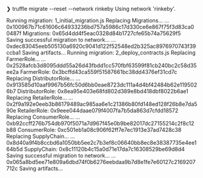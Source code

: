❯ truffle migrate --reset --network rinkeby
Using network 'rinkeby'.

Running migration: 1_initial_migration.js
  Replacing Migrations...
  ... 0x100967b71c61606c64933236bd757a5986c17d330ce6e867f75f3d83ca00487f
  Migrations: 0x65d4dd4f5eac0328d84b1727cfe65b74a75629f5
Saving successful migration to network...
  ... 0xdec83045eeb505130a6920c9041d122f52548ed2b325ac8976970743f39ccba1
Saving artifacts...
Running migration: 2_deploy_contracts.js
  Replacing FarmerRole...
  ... 0x2528afcb3d8095ddd55a26d43fbdd1cc570fbf63599f81cb240bc2c58d35ee2a
  FarmerRole: 0x3bcffd43ca559f51587661bc38dd4376ef31cd7c
  Replacing DistributorRole...
  ... 0x913585d10aaf9967b56fc50d6bb0eae8723dc111a4d4bf42484b62e1195026b7
  DistributorRole: 0x8ea95e403e68fd802d389e8bd418dbf8022b6ae1
  Replacing RetailerRole...
  ... 0x2f9a192e0eeb3b86179489ac985aa6e1c21386b80fd148ed128f26b8e7da590e
  RetailerRole: 0x9eee044daae079f4007fa7b5da863d7cfdd18572
  Replacing ConsumerRole...
  ... 0xb92ccff276b754db970f5071a7d967f45e0b9be82017dc27155214c2f8c12b88
  ConsumerRole: 0xc501eb1a08c906f62ff7e7ec1913e37ad7428c38
  Replacing SupplyChain...
  ... 0x8d40a9f4b8ccbd6a1050bb5ee2c7b3ef8c06640bb8ec8e38387735e4ee164b5d
  SupplyChain: 0x8c11120b4c15a0d71e17da7c16308529be69d8d4
Saving successful migration to network...
  ... 0x065a8bd5ee71e809a6dbd74f0b6276eebdaa9b7d8e1fe7e60127c2169207712c
Saving artifacts...